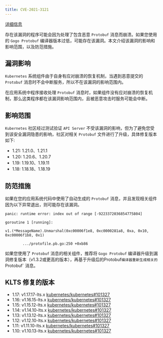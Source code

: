 ```yaml
---
title: CVE-2021-3121
---
```


[详细信息](https://www.cvedetails.com/cve/CVE-2021-3121)

存在该漏洞的程序可能会因为处理了包含恶意 `Protobuf` 消息而崩溃。如果您使用的 `Gogo Protobuf` 编译器版本过低，可能存在该漏洞。本文介绍该漏洞的影响和影响范围，以及防范措施。

## 漏洞影响

`Kubernetes` 系统组件由于自身有应对崩溃的恢复机制，当遇到恶意提交的 `Protobuf` 消息时不会中断服务，所以不在该漏洞的影响范围内。

在应用系统中程序接收处理 `Protobuf` 消息时，如果组件没有应对崩溃的恢复机制，那么这类程序都在该漏洞影响范围内，且被恶意攻击时服务可能会中断。

## 影响范围

`Kubernetes` 社区经过测试验证 `API Server` 不受该漏洞的影响，但为了避免您受到该安全漏洞隐患的影响，社区对相关 `Protobuf` 文件进行了升级，具体修复版本如下: 

- 1.21: 1.21.0、1.21.1
- 1.20: 1.20.6、1.20.7
- 1.19: 1.19.10、1.19.11
- 1.18: 1.18.18、1.18.19

## 防范措施

如果在您的应用系统代码中使用了自动生成的 `Protobuf` 消息，并且发现相关组件因为以下异常退出，则可能存在该漏洞。

```
panic: runtime error: index out of range [-9223372036854775804]

goroutine 1 [running]:

v1.(*MessageName).Unmarshal(0xc00006f1e8, 0xc0000281a8, 0xa, 0x10, 0xc00006f1b8, 0x1)

        .../protofile.pb.go:250 +0xb86
```

如果您使用了 `Protobuf` 消息的相关组件，推荐将 `Gogo Protobuf` 编译器升级到漏洞修复版本（v1.3.2或更高的版本），再基于升级后的Protobuf` 编译器重新生成相关的 `Protobuf` 消息。

## KLTS 修复的版本

- 1.17: v1.17.17-lts.x [kubernetes/kubernetes#101327](https://github.com/kubernetes/kubernetes/pull/101327.patch)
- 1.16: v1.16.15-lts.x [kubernetes/kubernetes#101327](https://github.com/kubernetes/kubernetes/pull/101327.patch)
- 1.15: v1.15.12-lts.x [kubernetes/kubernetes#101327](https://github.com/kubernetes/kubernetes/pull/101327.patch)
- 1.14: v1.14.10-lts.x [kubernetes/kubernetes#101327](https://github.com/kubernetes/kubernetes/pull/101327.patch)
- 1.13: v1.13.12-lts.x [kubernetes/kubernetes#101327](https://github.com/kubernetes/kubernetes/pull/101327.patch)
- 1.12: v1.12.10-lts.x [kubernetes/kubernetes#101327](https://github.com/kubernetes/kubernetes/pull/101327.patch)
- 1.11: v1.11.10-lts.x [kubernetes/kubernetes#101327](https://github.com/kubernetes/kubernetes/pull/101327.patch)
- 1.10: v1.10.13-lts.x [kubernetes/kubernetes#101327](https://github.com/kubernetes/kubernetes/pull/101327.patch)
